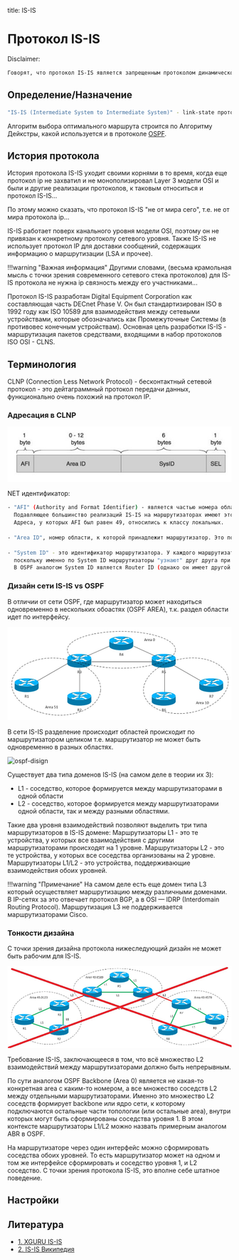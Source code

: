 title: IS-IS

# Протокол IS-IS


Disclaimer:

```bash
Говорят, что протокол IS-IS является запрещенным протоколом динамической маршрутизации на территории РФ... 
```

## Определение/Назначение

```bash
"IS-IS (Intermediate System to Intermediate System)" - link-state протокол динамической маршрутизации.
```
Алгоритм выбора оптимального маршрута строится по Алгоритму Дейкстры, какой используется и в протоколе [OSPF](https://icebale.readthedocs.io/en/latest/networks/protocols/OSPF/).

## История протокола

История протокола IS-IS уходит своими корнями в то время, когда еще протокол ip не захватил и не монополизировал Layer 3 модели OSI и были и другие реализации протоколов, к таковым относиться и протокол IS-IS...

По этому можно сказать, что протокол IS-IS "не от мира сего", т.е. не от мира протокола ip...

IS-IS работает поверх канального уровня модели OSI, поэтому он не привязан к конкретному протоколу сетевого уровня. 
Также IS-IS не использует протокол IP для доставки сообщений, содержащих информацию о маршрутизации (LSA и прочее).

!!!warning "Важная информация"
			Другими словами, (весьма крамольная мысль с точки зрения современного сетевого стека протоколов) для IS-IS протокола не нужна ip связность между его участниками...

Протокол IS-IS разработан Digital Equipment Corporation как составляющая часть DECnet Phase V. Он был стандартизирован ISO в 1992 году как ISO 10589 для взаимодействия между сетевыми устройствами, которые обозначались как Промежуточные Системы (в противовес конечным устройствам). Основная цель разработки IS-IS - маршрутизация пакетов средствами, входящими в набор протоколов ISO OSI - CLNS.


## Терминология

СLNP (Connection Less Network Protocol) - бесконтактный сетевой протокол - это дейтаграммный протокол передачи данных, функционально очень похожий на протокол IP.

### Адресация в СLNP

![isis-net-address](img/isis/isis-net-address.jpg)

NET идентификатор:

```bash
- "AFI" (Authority and Format Identifier) - является частью номера области, хотя постоянно изображается отдельно. 
  Подавляющее большинство реализаций IS-IS на маршрутизаторах имеют это поле, равным 49. 
  Адреса, у которых AFI был равен 49, относились к классу локальных.

- "Area ID", номер области, к которой принадлежит маршрутизатор. Это поле переменной длины.

- "System ID" - это идентификатор маршрутизатора. У каждого маршрутизатора в топологии он должен быть уникальным, 
  поскольку именно по System ID маршрутизаторы "узнают" друг друга при осознании топологии. 
  В OSPF аналогом System ID является Router ID (однако он имеет другой формат).
```

### Дизайн сети IS-IS vs OSPF

В отличии от сети OSPF, где маршрутизатор может находиться одновременно в нескольких обоастях (OSPF AREA), т.к. раздел области идет по интерфейсу.

![ospf-disign](img/ospf/ospf-disign.jpg)


В сети IS-IS разделение происходит областей происходит по маршрутизатором целиком т.е. маршрутизатор не может быть одновременно в разных областях.

![ospf-disign](img/isis/isis-disign.jpg)


Cуществует два типа доменов IS-IS (на самом деле в теории их 3):
- L1 - соседство, которое формируется между маршрутизаторами в одной области 
- L2 - соседство, которое формируется между маршрутизаторами одной области, так и между разными областями.

Такие два уровня взаимодействий позволяют выделить три типа маршрутизаторов в IS-IS домене:
Маршрутизаторы L1 - это те устройства, у которых все взаимодействия с другими маршрутизаторами происходят на 1 уровне.
Маршрутизаторы L2 - это те устройства, у которых все соседства организованы на 2 уровне.
Маршрутизаторы L1/L2 - это устройства, поддерживающие взаимодействия обоих уровней.


!!!warning "Примечание" 
			На самом деле есть еще домен типа L3 который осуществляет маршрутизацию между различными доменами. 
			В IP-сетях за это отвечает протокол BGP, а в OSI — IDRP (Interdomain Routing Protocol). 
			Маршрутизация L3 не поддерживается маршрутизаторами Cisco.


### Тонкости дизайна
С точки зрения дизайна протокола нижеследующий дизайн не может быть рабочим для IS-IS.

![ospf-disign](img/isis/isis-design-wrong.jpg)

Требование IS-IS, заключающееся в том, что всё множество L2 взаимодействий между маршрутизаторами должно быть непрерывным.

По сути аналогом OSPF Backbone (Area 0) является не какая-то конкретная area с каким-то номером, а все множество соседств L2 между отдельными маршрутизаторами. Именно это множество L2 соседств формирует backbone или ядро сети, к которому подключаются остальные части топологии (или остальные area), внутри которых могут быть сформированы соседства уровня 1. В этом контексте маршрутизаторы L1/L2 можно назвать примерным аналогом ABR в OSPF.

 На маршрутизаторе через один интерфейс можно сформировать соседства обоих уровней. То есть маршрутизатор может на одном и том же интерфейсе сформировать и соседство уровня 1, и L2 соседство. С точки зрения протокола IS-IS, это вполне себе штатное поведение. 


## Настройки


## Литература

- [1. XGURU IS-IS](http://xgu.ru/wiki/IS-IS)
- [2. IS-IS Википедия](https://ru.wikipedia.org/wiki/IS-IS)


